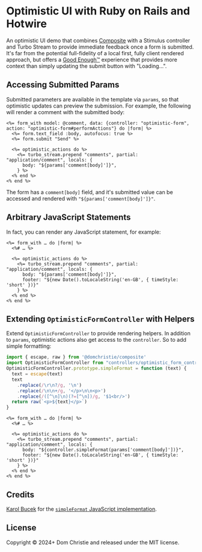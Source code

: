 # Optimistic UI with Ruby on Rails and Hotwire

An optimistic UI demo that combines [Composite](https://github.com/domchristie/composite) with a Stimulus controller and Turbo Stream to provide immediate feedback once a form is submitted. It's far from the potential full-fidelity of a local first, fully client rendered approach, but offers a [Good Enough™️](https://youtu.be/SWEts0rlezA?si=Tlx_rvyfzAIjCiwf&t=701) experience that provides more context than simply updating the submit button with "Loading…".

## Accessing Submitted Params

Submitted parameters are available in the template via `params`, so that optimistic updates can preview the submission. For example, the following will render a comment with the submitted body:

```erb
<%= form_with model: @comment, data: {controller: "optimistic-form", action: "optimistic-form#performActions"} do |form| %>
  <%= form.text_field :body, autofocus: true %>
  <%= form.submit "Send" %>

  <%= optimistic_actions do %>
    <%= turbo_stream.prepend "comments", partial: "application/comment", locals: {
      body: "${params['comment[body]']}",
    } %>
  <% end %>
<% end %>
```

The form has a `comment[body]` field, and it's submitted value can be accessed and rendered with `"${params['comment[body]']}"`.

## Arbitrary JavaScript Statements

In fact, you can render any JavaScript statement, for example:

```erb
<%= form_with … do |form| %>
  <%# … %>

  <%= optimistic_actions do %>
    <%= turbo_stream.prepend "comments", partial: "application/comment", locals: {
      body: "${params['comment[body]']}",
      footer: "${new Date().toLocaleString('en-GB', { timeStyle: 'short' })}"
    } %>
  <% end %>
<% end %>
```

## Extending `OptimisticFormController` with Helpers

Extend `OptimisticFormController` to provide rendering helpers. In addition to `params`, optimistic actions also get access to the `controller`. So to add simple formatting:

```js
import { escape, raw } from '@domchristie/composite'
import OptimisticFormController from "controllers/optimistic_form_controller"
OptimisticFormController.prototype.simpleFormat = function (text) {
  text = escape(text)
  text
    .replace(/\r\n?/g, '\n')
    .replace(/\n\n+/g, '</p>\n\n<p>')
    .replace(/([^\n]\n)(?=[^\n])/g, '$1<br/>')
  return raw(`<p>${text}</p>`)
}
```

```erb
<%= form_with … do |form| %>
  <%# … %>

  <%= optimistic_actions do %>
    <%= turbo_stream.prepend "comments", partial: "application/comment", locals: {
      body: "${controller.simpleFormat(params['comment[body]'])}",
      footer: "${new Date().toLocaleString('en-GB', { timeStyle: 'short' })}"
    } %>
  <% end %>
<% end %>
```

## Credits

[Karol Bucek](https://github.com/kares) for the [`simpleFormat` JavaScript implementation](https://gist.github.com/kares/740162).

## License

Copyright © 2024+ Dom Christie and released under the MIT license.
